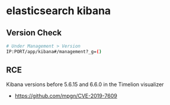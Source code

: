 # elasticsearch kibana

## Version Check

```bash
# Under Management > Version
IP:PORT/app/kibana#/management?_g=()
```

## RCE

Kibana versions before 5.6.15 and 6.6.0 in the Timelion visualizer

* https://github.com/mpgn/CVE-2019-7609

